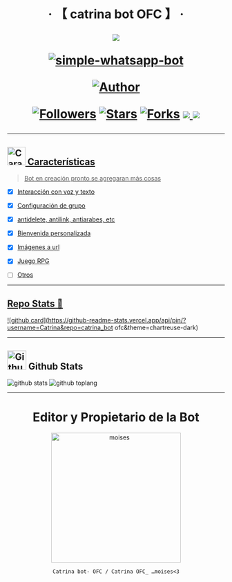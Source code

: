 <h1 align="center">‧ 【 catrina bot OFC 】 ‧
</p>
<p>
        <img src= "https://telegra.ph/file/aff4f06b811e3f98f1b56.jpg">
    </p>
    <p align="center">
        <a href="#"><img title="simple-whatsapp-bot" src="https://img.shields.io/badge/-SIMPLE--WHATSAPP--BOT-green?colorA=%23ff0000&colorB=%23017e40&style=for-the-badge"></a>
    </p>
    <p>
        <a href="https://https://github.com/daniela392"><img title="Author"    src="https://img.shields.io/badge/Author-おmoises-purple.svg?style=for-the-badge&logo=github"></a>
    </p>
    <p>
        <a href="https://github.com/Catrinaollowers"><img title="Followers" src="https://img.shields.io/github/followers/Catrina?color=blue&style=flat-square"></a>
        <a href="https://github.com/daniela392/catrina_bot ofc/stargazers/"><img title="Stars" src="https://img.shields.io/github/stars/Catrina/catrina_bot OFC?color=red&style=flat-square"></a>
        <a href="https://github.com/daniela392/CatrinabotOFC/network/members"><img title="Forks" src="http://img.shields.io/github/forks/Catrina/CATRINA_bot OFC?color=red&style=flat-square"></a>
        <a href="#"><img src="https://img.shields.io/badge/MANTENIMIENTO-SI-blue.svg"</a>
        <img src="https://img.shields.io/github/repo-size/Catrina/catrina_bot OFC" /> <br>
   </p>
   <p>
</h1>

---------




## <img src="https://i.pinimg.com/originals/73/69/6e/73696e022df7cd5cb3d999c6875361dd.gif" alt="Características" width="42" height="42"> Características

> Bot en creación pronto se agregaran más cosas 

- [x] Interacción con voz y texto
- [x] Configuración de grupo
- [x] antidelete, antilink, antiarabes, etc
- [x] Bienvenida personalizada
- [x] Imágenes a url
- [x] Juego RPG
- [ ] Otros


---------

## Repo Stats 🔭

![github card](https://github-readme-stats.vercel.app/api/pin/?username=Catrina&repo=catrina_bot ofc&theme=chartreuse-dark)

---------

## <img src="https://raw.githubusercontent.com/vilcajoal/vilcajoal/master/assets/octocat-anime.gif" alt="Github" width="44" height="44"> Github Stats

![github stats](https://github-readme-stats.vercel.app/api?username=Catrina&show_icons=true&theme=chartreuse-dark)
![github toplang](https://github-readme-stats.vercel.app/api/top-langs/?username=Catrina&layout=compact&theme=chartreuse-dark)

---------
<div align="center">
  <h1 align="center">Editor y Propietario de la Bot</h1>

<a href="https://github.com/daniela392"><img src="https://i.ibb.co/MDHkhRZ/file.jpg" width="300" height="300" alt="moises"/></a>

` Catrina bot- OFC / Catrina OFC_ …⁠moises<3
`
